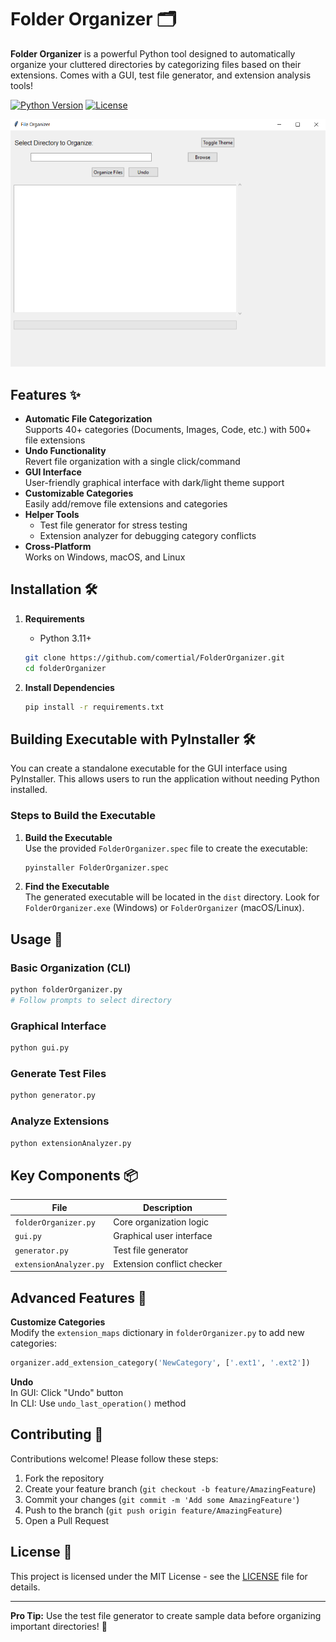 # Folder Organizer 🗂️

**Folder Organizer** is a powerful Python tool designed to automatically organize your cluttered directories by categorizing files based on their extensions. Comes with a GUI, test file generator, and extension analysis tools!

[![Python Version](https://img.shields.io/badge/python-3.11%2B-blue)](https://www.python.org/)
[![License](https://img.shields.io/badge/license-MIT-green)](LICENSE)

![Folder Organizer Demo](gui-screenshot.png)

## Features ✨

- **Automatic File Categorization**  
  Supports 40+ categories (Documents, Images, Code, etc.) with 500+ file extensions
- **Undo Functionality**  
  Revert file organization with a single click/command
- **GUI Interface**  
  User-friendly graphical interface with dark/light theme support
- **Customizable Categories**  
  Easily add/remove file extensions and categories
- **Helper Tools**  
  - Test file generator for stress testing
  - Extension analyzer for debugging category conflicts
- **Cross-Platform**  
  Works on Windows, macOS, and Linux

## Installation 🛠️

1. **Requirements**
   - Python 3.11+
   ```bash
   git clone https://github.com/comertial/FolderOrganizer.git
   cd folderOrganizer
   ```

2. **Install Dependencies**
   ```bash
   pip install -r requirements.txt
   ```

## Building Executable with PyInstaller 🛠️

You can create a standalone executable for the GUI interface using PyInstaller. This allows users to run the application without needing Python installed.

### Steps to Build the Executable

1. **Build the Executable**  
   Use the provided `FolderOrganizer.spec` file to create the executable:
   ```bash
   pyinstaller FolderOrganizer.spec
   ```

2. **Find the Executable**  
   The generated executable will be located in the `dist` directory. Look for `FolderOrganizer.exe` (Windows) or `FolderOrganizer` (macOS/Linux).

## Usage 🚀

### Basic Organization (CLI)
```bash
python folderOrganizer.py
# Follow prompts to select directory
```

### Graphical Interface
```bash
python gui.py
```

### Generate Test Files
```bash
python generator.py
```

### Analyze Extensions
```bash
python extensionAnalyzer.py
```

## Key Components 📦

| File | Description |
|------|-------------|
| `folderOrganizer.py` | Core organization logic |
| `gui.py` | Graphical user interface |
| `generator.py` | Test file generator |
| `extensionAnalyzer.py` | Extension conflict checker |

## Advanced Features 🔧

**Customize Categories**  
Modify the `extension_maps` dictionary in `folderOrganizer.py` to add new categories:
```python
organizer.add_extension_category('NewCategory', ['.ext1', '.ext2'])
```

**Undo**  
In GUI: Click "Undo" button  
In CLI: Use `undo_last_operation()` method

## Contributing 🤝

Contributions welcome! Please follow these steps:
1. Fork the repository
2. Create your feature branch (`git checkout -b feature/AmazingFeature`)
3. Commit your changes (`git commit -m 'Add some AmazingFeature'`)
4. Push to the branch (`git push origin feature/AmazingFeature`)
5. Open a Pull Request

## License 📄

This project is licensed under the MIT License - see the [LICENSE](LICENSE) file for details.

---

**Pro Tip:** Use the test file generator to create sample data before organizing important directories! 🧪

